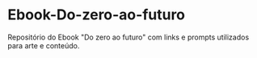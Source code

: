# Ebook-Do-zero-ao-futuro
Repositório do Ebook "Do zero ao futuro" com links e prompts utilizados para arte e conteúdo.
